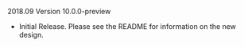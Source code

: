 2018.09 Version 10.0.0-preview

- Initial Release. Please see the README for information on the new design.
